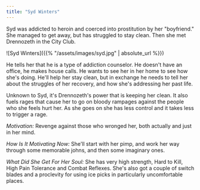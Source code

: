 ```yaml
---
title: "Syd Winters"
---
```


Syd was addicted to heroin and coerced into prostitution by her "boyfriend."
She managed to get away, but has struggled to stay clean.  Then she met
Drennozeth in the City Club.

![Syd Winters]({{% "/assets/images/syd.jpg" | absolute_url %}})

He tells her that he is a type of addiction counselor.  He doesn't have an
office, he makes house calls.  He wants to see her in her home to see how
she's doing.  He'll help her stay clean, but in exchange he needs to tell
her about the struggles of her recovery, and how she's addressing her past
life.

Unknown to Syd, it's Drennozeth's power that is keeping her clean.  It also
fuels rages that cause her to go on bloody rampages against the people who
she feels hurt her.  As she goes on she has less control and it takes less
to trigger a rage.

*Motivation:* Revenge against those who wronged her, both actually and just in
her mind.

*How Is It Motivating Now:* She'll start with her pimp, and work her way
through some memorable johns, and then some imaginary ones.

*What Did She Get For Her Soul:* She has very high strength, Hard to Kill,
High Pain Tolerance and Combat Reflexes.  She's also got a couple of switch
blades and a proclevity for using ice picks in particularly uncomfortable
places.
